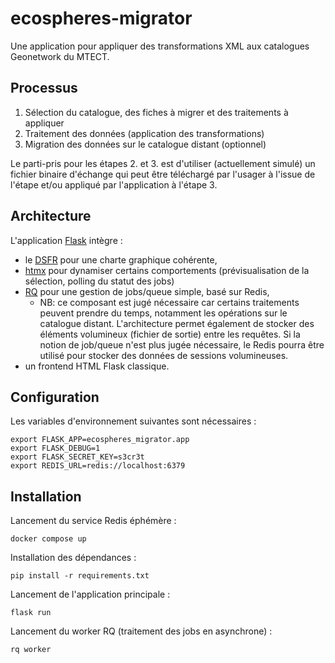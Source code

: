 # ecospheres-migrator

Une application pour appliquer des transformations XML aux catalogues Geonetwork du MTECT.

## Processus

1. Sélection du catalogue, des fiches à migrer et des traitements à appliquer
2. Traitement des données (application des transformations)
3. Migration des données sur le catalogue distant (optionnel)

Le parti-pris pour les étapes 2. et 3. est d'utiliser (actuellement simulé) un fichier binaire d'échange qui peut être téléchargé par l'usager à l'issue de l'étape et/ou appliqué par l'application à l'étape 3.

## Architecture

L'application [Flask](https://flask.palletsprojects.com/en/3.0.x/) intègre :
- le [DSFR](https://www.systeme-de-design.gouv.fr) pour une charte graphique cohérente,
- [htmx](https://htmx.org) pour dynamiser certains comportements (prévisualisation de la sélection, polling du statut des jobs)
- [RQ](https://python-rq.org) pour une gestion de jobs/queue simple, basé sur Redis,
    - NB: ce composant est jugé nécessaire car certains traitements peuvent prendre du temps, notamment les opérations sur le catalogue distant. L'architecture permet également de stocker des éléments volumineux (fichier de sortie) entre les requêtes. Si la notion de job/queue n'est plus jugée nécessaire, le Redis pourra être utilisé pour stocker des données de sessions volumineuses.
- un frontend HTML Flask classique.

## Configuration

Les variables d'environnement suivantes sont nécessaires :

```shell
export FLASK_APP=ecospheres_migrator.app
export FLASK_DEBUG=1
export FLASK_SECRET_KEY=s3cr3t
export REDIS_URL=redis://localhost:6379
```

## Installation

Lancement du service Redis éphémère :

```shell
docker compose up
```

Installation des dépendances :

```shell
pip install -r requirements.txt
```

Lancement de l'application principale :

```shell
flask run
```

Lancement du worker RQ (traitement des jobs en asynchrone) :

```shell
rq worker
```
